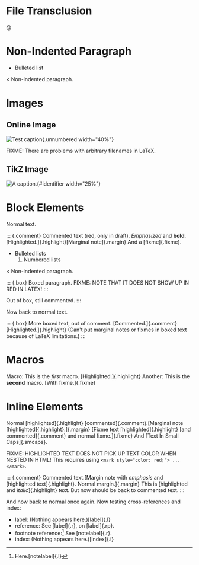 File Transclusion
=================

@[](transcluded.md)

Non-Indented Paragraph
======================

-   Bulleted list

\< Non-indented paragraph.

Images
======

Online Image
------------

![Test
caption](/Users/bennett/tmp/pandoc/Figures/440px-Aristotle_Altemps_Inv8575.png){.unnumbered
width="40%"}

FIXME: There are problems with arbitrary filenames in LaTeX.

TikZ Image
----------

![A
caption.](/Users/bennett/tmp/pandoc/Figures/6745b0d931647ceb1c504057c37c165015726560.png "The title"){#identifier
width="25%"}

Block Elements
==============

Normal text.

::: {.comment}
Commented text (red, only in draft). *Emphasized* and **bold**.
[Highlighted.]{.highlight}[Marginal note]{.margin} And a
[fixme]{.fixme}.

-   Bulleted lists
    1.  Numbered lists

\< Non-indented paragraph.

::: {.box}
Boxed paragraph. FIXME: NOTE THAT IT DOES NOT SHOW UP IN RED IN LATEX!
:::

Out of box, still commented.
:::

Now back to normal text.

::: {.box}
More boxed text, out of comment. [Commented.]{.comment}
[Highlighted.]{.highlight} (Can't put marginal notes or fixmes in boxed
text because of LaTeX limitations.)
:::

Macros
======

Macro: This is the *first* macro. [Highlighted.]{.highlight} Another:
This is the **second** macro. [With fixme.]{.fixme}

Inline Elements
===============

Normal [highlighted]{.highlight} [commented]{.comment}.[Marginal note
[highlighted]{.highlight}.]{.margin} [Fixme text
[highlighted]{.highlight} [and commented]{.comment} and normal
fixme.]{.fixme} And [Text In Small Caps]{.smcaps}.

FIXME: HIGHLIGHTED TEXT DOES NOT PICK UP TEXT COLOR WHEN NESTED IN HTML!
This requires using `<mark style="color: red;"> ... </mark>`.

::: {.comment}
Commented text.[Margin note with *emphasis* and [highlighted
text]{.highlight}. Normal margin.]{.margin} This is [highlighted and
*italic*]{.highlight} text. But now should be back to commented text.
:::

And now back to normal once again. Now testing cross-references and
index:

-   label: (Nothing appears here.)[label]{.l}
-   reference: See [label]{.r}, on [label]{.rp}.
-   footnote reference:[^1] See [notelabel]{.r}.
-   index: (Nothing appears here.)[index]{.i}

[^1]: Here.[notelabel]{.l}
